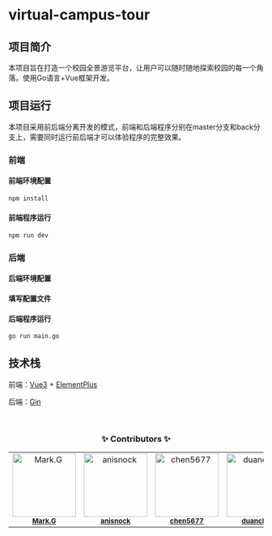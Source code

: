 # virtual-campus-tour

## 项目简介
本项目旨在打造一个校园全景游览平台，让用户可以随时随地探索校园的每一个角落。使用Go语言+Vue框架开发。

## 项目运行
本项目采用前后端分离开发的模式，前端和后端程序分别在master分支和back分支上，需要同时运行前后端才可以体验程序的完整效果。
### 前端
#### 前端环境配置
```sh
npm install
```
#### 前端程序运行
```sh
npm run dev
```
### 后端
#### 后端环境配置

#### 填写配置文件

#### 后端程序运行
```sh
go run main.go
```

## 技术栈
前端：[Vue3](https://cn.vuejs.org/) + [ElementPlus](https://element-plus.org/zh-CN/)

后端：[Gin](https://gin-gonic.com/)

<br>

<h3 align="center">✨ Contributors ✨</h2>

<table align="center">
  <tr>
    <td align="center">
      <img src="https://avatars.githubusercontent.com/u/108460626?v=4" width="125px;" alt="Mark.G" /><br />
      <sub><b><a href="https://github.com/Cry-StalL">Mark.G</a></b></sub><br />
    </td>
    <td align="center">
      <img src="https://avatars.githubusercontent.com/u/114389363?v=4" width="125px;" alt="anisnock" /><br />
      <sub><b><a href="https://github.com/anisnock">anisnock</a></b></sub><br />
    </td>
    <td align="center">
      <img src="https://avatars.githubusercontent.com/u/182666548?v=4" width="125px;" alt="chen5677" /><br />
      <sub><b><a href="https://github.com/chen5677">chen5677</a></b></sub><br />
    </td>
    <td align="center">
      <img src="https://avatars.githubusercontent.com/u/145515121?v=4" width="125px;" alt="duanchy3" /><br />
      <sub><b><a href="https://github.com/duanchy3">duanchy3</a></b></sub><br />
    </td>
    <td align="center">
      <img src="https://avatars.githubusercontent.com/u/122197347?v=4" width="125px;" alt="Jonathan-Luo" /><br />
      <sub><b><a href="https://github.com/Jonathan-Luo-SYSU">Jonathan-Luo</a></b></sub><br />
    </td>
  </tr>
</table>
